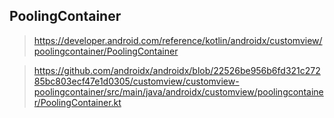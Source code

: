 


## PoolingContainer

> https://developer.android.com/reference/kotlin/androidx/customview/poolingcontainer/PoolingContainer

> https://github.com/androidx/androidx/blob/22526be956b6fd321c27285bc803ecf47e1d0305/customview/customview-poolingcontainer/src/main/java/androidx/customview/poolingcontainer/PoolingContainer.kt

<!--stackedit_data:
eyJoaXN0b3J5IjpbMTg5MTM4NDM4NSwtODU0ODg4NTY1XX0=
-->
